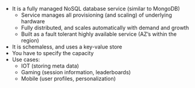 - It is a fully managed NoSQL database service (similar to MongoDB)
  - Service manages all provisioning (and scaling) of underlying hardware
  - Fully distributed, and scales automatically with demand and growth
  - Built as a fault tolerant highly available service (AZ’s within the region)
- It is schemaless, and uses a key-value store
- You have to specify the capacity
- Use cases:
  - IOT (storing meta data)
  - Gaming (session information, leaderboards)
  - Mobile (user profiles, personalization)
